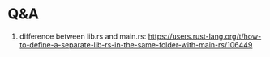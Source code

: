 # Q&A

1. difference between lib.rs and main.rs: https://users.rust-lang.org/t/how-to-define-a-separate-lib-rs-in-the-same-folder-with-main-rs/106449

